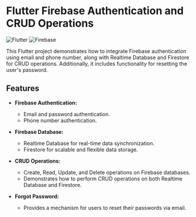 # Flutter Firebase Authentication and CRUD Operations

![Flutter](https://img.shields.io/badge/Flutter-2.10-blue.svg)
![Firebase](https://img.shields.io/badge/Firebase-9.1-orange.svg)

This Flutter project demonstrates how to integrate Firebase authentication using email and phone number, along with Realtime Database and Firestore for CRUD operations. Additionally, it includes functionality for resetting the user's password.

## Features

- **Firebase Authentication:**
  - Email and password authentication.
  - Phone number authentication.

- **Firebase Database:**
  - Realtime Database for real-time data synchronization.
  - Firestore for scalable and flexible data storage.

- **CRUD Operations:**
  - Create, Read, Update, and Delete operations on Firebase databases.
  - Demonstrates how to perform CRUD operations on both Realtime Database and Firestore.

- **Forgot Password:**
  - Provides a mechanism for users to reset their passwords via email.
